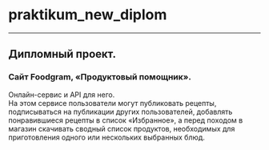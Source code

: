 # praktikum_new_diplom

---
## Дипломный проект. 

### Сайт Foodgram, «Продуктовый помощник». 

Онлайн-сервис и API для него.  
На этом сервисе пользователи могут публиковать рецепты, подписываться на публикации других пользователей, добавлять понравившиеся рецепты в список «Избранное», а перед походом в магазин скачивать сводный список продуктов, необходимых для приготовления одного или нескольких выбранных блюд.

